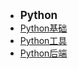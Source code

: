 - <font style="font-weight:bold;font-size:17px;">Python</font>
- [Python基础](编程开发/Python/Python基础/)
- [Python工具](编程开发/Python/Python工具/)
- [Python后端](编程开发/Python/Python后端/)

